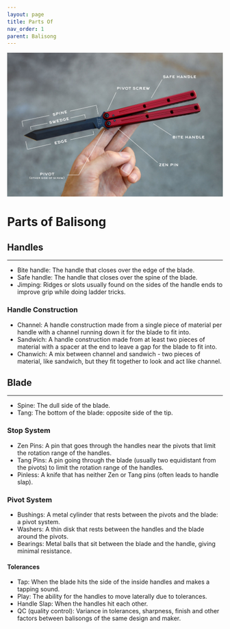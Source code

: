 ```yaml
---
layout: page
title: Parts Of
nav_order: 1
parent: Balisong
---
```


![Breakdown of a Krake Raken by Squid Industries.](kraken_part.jpg)

# Parts of Balisong
## Handles
---
- Bite handle: The handle that closes over the edge of the blade.
- Safe handle: The handle that closes over the spine of the blade.
- Jimping: Ridges or slots usually found on the sides of the handle ends to improve grip while doing ladder tricks.

### Handle Construction
- Channel: A handle construction made from a single piece of material per handle with a channel running down it for the blade to fit into.
- Sandwich: A handle construction made from at least two pieces of material with a spacer at the end to leave a gap for the blade to fit into.
- Chanwich: A mix between channel and sandwich - two pieces of material, like sandwich, but they fit together to look and act like channel.

## Blade
---
- Spine: The dull side of the blade.
- Tang: The bottom of the blade: opposite side of the tip.

### Stop System
- Zen Pins: A pin that goes through the handles near the pivots that limit the rotation range of the handles.
- Tang Pins: A pin going through the blade (usually two equidistant from the pivots) to limit the rotation range of the handles.
- Pinless: A knife that has neither Zen or Tang pins (often leads to handle slap).

### Pivot System
- Bushings: A metal cylinder that rests between the pivots and the blade: a pivot system.
- Washers: A thin disk that rests between the handles and the blade around the pivots.
- Bearings: Metal balls that sit between the blade and the handle, giving minimal resistance.

#### Tolerances
- Tap: When the blade hits the side of the inside handles and makes a tapping sound.
- Play: The ability for the handles to move laterally due to tolerances.
- Handle Slap: When the handles hit each other.
- QC (quality control): Variance in tolerances, sharpness, finish and other factors between balisongs of the same design and maker.